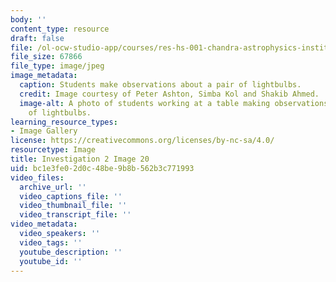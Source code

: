 ```yaml
---
body: ''
content_type: resource
draft: false
file: /ol-ocw-studio-app/courses/res-hs-001-chandra-astrophysics-institute/mithfh_chandra_inv2_bulbs.jpg
file_size: 67866
file_type: image/jpeg
image_metadata:
  caption: Students make observations about a pair of lightbulbs.
  credit: Image courtesy of Peter Ashton, Simba Kol and Shakib Ahmed.
  image-alt: A photo of students working at a table making observations about a pair
    of lightbulbs.
learning_resource_types:
- Image Gallery
license: https://creativecommons.org/licenses/by-nc-sa/4.0/
resourcetype: Image
title: Investigation 2 Image 20
uid: bc1e3fe0-2d0c-48be-9b8b-562b3c771993
video_files:
  archive_url: ''
  video_captions_file: ''
  video_thumbnail_file: ''
  video_transcript_file: ''
video_metadata:
  video_speakers: ''
  video_tags: ''
  youtube_description: ''
  youtube_id: ''
---
```

